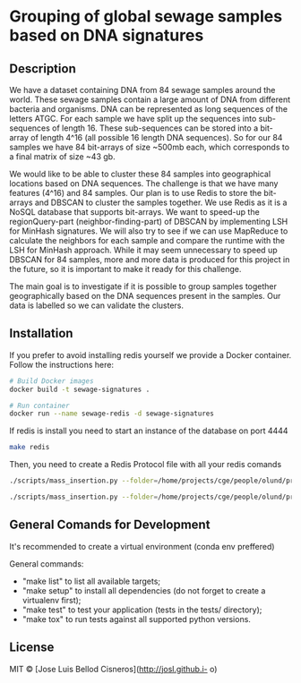 # Grouping of global sewage samples based on DNA signatures

## Description

We have a dataset containing DNA from 84 sewage samples around the world. These sewage samples contain a large amount of DNA from different bacteria and organisms. DNA can be represented as long sequences of the letters ATGC. For each sample we have split up the sequences into sub-sequences of length 16\. These sub-sequences can be stored into a bit-array of length 4^16 (all possible 16 length DNA sequences). So for our 84 samples we have 84 bit-arrays of size ~500mb each, which corresponds to a final matrix of size ~43 gb.

We would like to be able to cluster these 84 samples into geographical locations based on DNA sequences. The challenge is that we have many features (4^16) and 84 samples. Our plan is to use Redis to store the bit-arrays and DBSCAN to cluster the samples together. We use Redis as it is a NoSQL database that supports bit-arrays. We want to speed-up the regionQuery-part (neighbor-finding-part) of DBSCAN by implementing LSH for MinHash signatures. We will also try to see if we can use MapReduce to calculate the neighbors for each sample and compare the runtime with the LSH for MinHash approach. While it may seem unnecessary to speed up DBSCAN for 84 samples, more and more data is produced for this project in the future, so it is important to make it ready for this challenge.

The main goal is to investigate if it is possible to group samples together geographically based on the DNA sequences present in the samples. Our data is labelled so we can validate the clusters.

## Installation

If you prefer to avoid installing redis yourself we provide a Docker container. Follow the instructions here:

```bash
# Build Docker images
docker build -t sewage-signatures .

# Run container
docker run --name sewage-redis -d sewage-signatures
```

If redis is install you need to start an instance of the database on port 4444

```bash
make redis
```

Then, you need to create a Redis Protocol file with all your redis comands

```bash
./scripts/mass_insertion.py --folder=/home/projects/cge/people/olund/projects/sewage/sewage5/ --output=dataset/redis_protocol.txt
```

```bash
./scripts/mass_insertion.py --folder=/home/projects/cge/people/olund/projects/sewage/sewage5/ --output=dataset/redis_protocol.txt
```

## General Comands for Development

It's recommended to create a virtual environment (conda env preffered)

General commands:

- "make list" to list all available targets;
- "make setup" to install all dependencies (do not forget to create a virtualenv first);
- "make test" to test your application (tests in the tests/ directory);
- "make tox" to run tests against all supported python versions.

## License

MIT © [Jose Luis Bellod Cisneros](http://josl.github.i- o)
